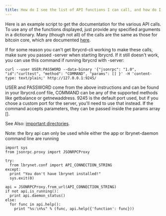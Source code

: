 ```yaml
---
title: How do I see the list of API functions I can call, and how do I call them?
---
```


Here is an example script to get the documentation for the various API calls. To use any of the functions displayed, just provide any specified arguments in a dictionary. Many (though not all) of the calls are the same as those for bitcoin core, which are documented [here](https://en.bitcoin.it/wiki/Original_Bitcoin_client/API_calls_list).

If for some reason you can't get lbrycrd-cli working to make these calls, make sure you passed -server when starting lbrycrd. If it still doesn't work, you can use this command if running lbrycrd with -server:

    curl --user USER:PASSWORD --data-binary '{"jsonrpc": "1.0", "id":"curltest", "method": "COMMAND", "params": [] }' -H 'content-type: text/plain;' http://127.0.0.1:9245/

USER and PASSWORD come from the above instructions and can be found in your lbrycrd.conf file, COMMAND can be any of the supported methods like getbalance or getnewaddress. 9245 is the default port used, but if you chose a custom port for the server, you'll need to use that instead. If the command accepts parameters, they can be passed inside the params array [].

See Also: [important directories](https://lbry.io/faq/lbry-directories).

Note: the lbry api can only be used while either the app or lbrynet-daemon command line are running

    import sys
    from jsonrpc.proxy import JSONRPCProxy

    try:
      from lbrynet.conf import API_CONNECTION_STRING
    except:
      print "You don't have lbrynet installed!"
      sys.exit(0)

    api = JSONRPCProxy.from_url(API_CONNECTION_STRING)
    if not api.is_running():
      print api.daemon_status()
    else:
      for func in api.help():
        print "%s:\n%s" % (func, api.help({'function': func}))
